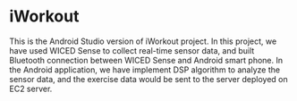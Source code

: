 # iWorkout
This is the Android Studio version of iWorkout project. In this project, we have used WICED Sense to collect real-time sensor data, and built Bluetooth connection between WICED Sense and Android smart phone. In the Android application, we have implement DSP algorithm to analyze the sensor data, and the exercise data would be sent to the server deployed on EC2 server.

